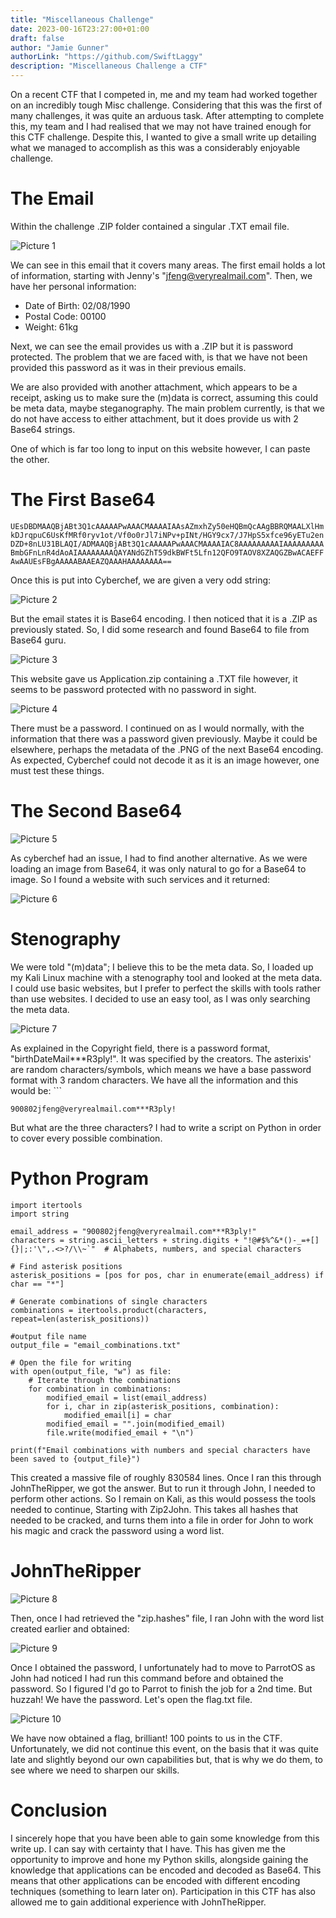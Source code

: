 ```yaml
---
title: "Miscellaneous Challenge"
date: 2023-00-16T23:27:00+01:00
draft: false
author: "Jamie Gunner"
authorLink: "https://github.com/SwiftLaggy"
description: "Miscellaneous Challenge a CTF"
---
```


On a recent CTF that I competed in, me and my team had worked together on an incredibly tough Misc challenge. Considering that this was the first of many challenges, it was quite an arduous task.
After attempting to complete this, my team and I had realised that we may not have trained enough for this CTF challenge. Despite this, I wanted to give a small write up detailing what we managed to accomplish as this was a considerably enjoyable challenge.

# The Email

Within the challenge .ZIP folder contained a singular .TXT email file. 

![Picture 1](/Images/Email.jpg)

We can see in this email that it covers many areas. The first email holds a lot of  information, starting with Jenny's "jfeng@veryrealmail.com". Then, we have her personal information:

- Date of Birth: 02/08/1990
- Postal Code: 00100
- Weight: 61kg

Next, we can see the email provides us with a .ZIP but it is password protected. The problem that we are faced with, is that we have not been provided this password as it was in their previous emails. 

We are also provided with another attachment, which appears to be a receipt, asking us to make sure the (m)data is correct, assuming this could be meta data, maybe steganography. The main problem currently, is that we do not have access to either attachment, but it does provide us with 2 Base64 strings. 

One of which is far too long to input on this website however, I can paste the other.
# The First Base64
```UEsDBDMAAQBjABt3Q1cAAAAAPwAAACMAAAAIAAsAZmxhZy50eHQBmQcAAgBBRQMAALXlHmkDJrqpuC6UsKfMRf0ryv1ot/Vf0o0rJl7iNPv+pINt/HGY9cx7/J7HpS5xfce96yETu2enDZD+8nLU31BLAQI/ADMAAQBjABt3Q1cAAAAAPwAAACMAAAAIAC8AAAAAAAAAIAAAAAAAAABmbGFnLnR4dAoAIAAAAAAAAQAYANdGZhT59dkBWFt5Lfn12QFO9TAOV8XZAQGZBwACAEFFAwAAUEsFBgAAAAABAAEAZQAAAHAAAAAAAA==```

Once this is put into Cyberchef, we are given a very odd string:

![Picture 2](../Images/CyberFail.jpg)

But the email states it is Base64 encoding. I then noticed that it is a .ZIP as previously stated. So, I did some research and found Base64 to file from Base64 guru. 

![Picture 3](../Images/B642F.jpg)

This website gave us Application.zip containing a .TXT file however, it seems to be password protected with no password in sight. 

![Picture 4](../Images/Passwordedfile.jpg)

There must be a password. I continued on as I would normally, with the information that there was a password given previously. Maybe it could be elsewhere, perhaps the metadata of the .PNG of the next Base64 encoding. As expected, Cyberchef could not decode it as it is an image however, one must test these things.
# The Second Base64

![Picture 5](../Images/Base64Fail2.jpg)

As cyberchef had an issue, I had to find another alternative. As we were loading an image from Base64, it was only natural to go for a Base64 to image. So I found a website with such services and it returned:

![Picture 6](../Images/B64toImage.jpg)

# Stenography

We were told "(m)data"; I believe this to be the meta data. So, I loaded up my Kali Linux machine with a stenography tool and looked at the meta data. I could use basic websites, but I prefer to perfect the skills with tools rather than use websites. I decided to use an easy tool, as I was only searching the meta data. 

![Picture 7](../Images/Exif.jpg)

As explained in the Copyright field, there is a password format, "birthDateMail\*\*\*R3ply!". It was specified by the creators. The asterixis' are random characters/symbols, which means we have a base password format with 3 random characters. We have all the information and this would be: ```
```
900802jfeng@veryrealmail.com***R3ply! 
```
But what are the three characters? I had to write a script on Python in order to cover every possible combination. 
# Python Program
```
import itertools
import string

email_address = "900802jfeng@veryrealmail.com***R3ply!"
characters = string.ascii_letters + string.digits + "!@#$%^&*()-_=+[]{}|;:'\",.<>?/\\~`"  # Alphabets, numbers, and special characters

# Find asterisk positions
asterisk_positions = [pos for pos, char in enumerate(email_address) if char == "*"]

# Generate combinations of single characters
combinations = itertools.product(characters, repeat=len(asterisk_positions))

#output file name
output_file = "email_combinations.txt"

# Open the file for writing
with open(output_file, "w") as file:
    # Iterate through the combinations
    for combination in combinations:
        modified_email = list(email_address)
        for i, char in zip(asterisk_positions, combination):
            modified_email[i] = char
        modified_email = "".join(modified_email)
        file.write(modified_email + "\n")

print(f"Email combinations with numbers and special characters have been saved to {output_file}")

```
This created a massive file of roughly 830584 lines. Once I ran this through JohnTheRipper, we got the answer. But to run it through John, I needed to perform other actions. So I remain on Kali, as this would possess the tools needed to continue, Starting with Zip2John. This takes all hashes that needed to be cracked, and turns them into a file in order for John to work his magic and crack the password using a word list. 

# JohnTheRipper
![Picture 8](../Images/Ziphashes.jpg)

Then, once I had retrieved the "zip.hashes" file, I ran John with the word list created earlier and obtained:

![Picture 9](../Images/Johnpassword.jpg)

 Once I obtained the password, I unfortunately had to move to ParrotOS as John had noticed I had run this command before and obtained the password. So I figured I'd go to Parrot to finish the job for a 2nd time. But huzzah! We have the password. Let's open the flag.txt file.
 
![Picture 10](../Images/Flag.jpg)

We have now obtained a flag, brilliant! 100 points to us in the CTF. Unfortunately, we did not continue this event, on the basis that it was quite late and slightly beyond our own capabilities but, that is why we do them, to see where we need to sharpen our skills. 

# Conclusion

I sincerely hope that you have been able to gain some knowledge from this write up. I can say with certainty that I have. 
This has given me the opportunity to improve and hone my Python skills, alongside gaining the knowledge that applications can be encoded and decoded as Base64. This means that other applications can be encoded with different encoding techniques (something to learn later on). 
Participation in this CTF has also allowed me to gain additional experience with JohnTheRipper.

